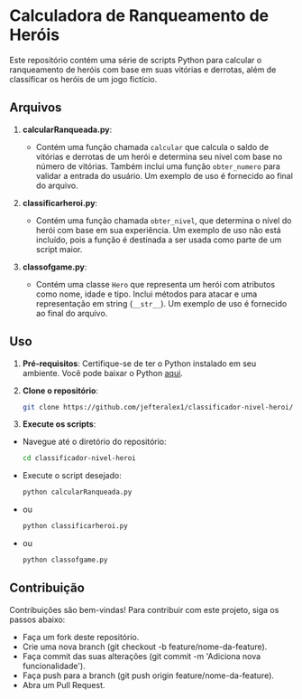 # Calculadora de Ranqueamento de Heróis

Este repositório contém uma série de scripts Python para calcular o ranqueamento de heróis com base em suas vitórias e derrotas, além de classificar os heróis de um jogo fictício.

## Arquivos

1. **calcularRanqueada.py**:
   - Contém uma função chamada `calcular` que calcula o saldo de vitórias e derrotas de um herói e determina seu nível com base no número de vitórias. Também inclui uma função `obter_numero` para validar a entrada do usuário. Um exemplo de uso é fornecido ao final do arquivo.

2. **classificarheroi.py**:
   - Contém uma função chamada `obter_nivel`, que determina o nível do herói com base em sua experiência. Um exemplo de uso não está incluído, pois a função é destinada a ser usada como parte de um script maior.

3. **classofgame.py**:
   - Contém uma classe `Hero` que representa um herói com atributos como nome, idade e tipo. Inclui métodos para atacar e uma representação em string (`__str__`). Um exemplo de uso é fornecido ao final do arquivo.

## Uso

1. **Pré-requisitos**: Certifique-se de ter o Python instalado em seu ambiente. Você pode baixar o Python [aqui](https://www.python.org/downloads/).

2. **Clone o repositório**:
   ```bash
   git clone https://github.com/jefteralex1/classificador-nivel-heroi/
   ```
3. **Execute os scripts**:
- Navegue até o diretório do repositório:
   ````bash
   cd classificador-nivel-heroi
- Execute o script desejado:
   ```bash
   python calcularRanqueada.py
   ```
- ou
   ```bash
   python classificarheroi.py
   ```
- ou
   ```bash
   python classofgame.py
   ```
## Contribuição
Contribuições são bem-vindas! Para contribuir com este projeto, siga os passos abaixo:

- Faça um fork deste repositório.
- Crie uma nova branch (git checkout -b feature/nome-da-feature).
- Faça commit das suas alterações (git commit -m 'Adiciona nova funcionalidade').
- Faça push para a branch (git push origin feature/nome-da-feature).
- Abra um Pull Request.
